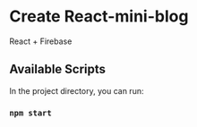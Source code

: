 # Create React-mini-blog

React + Firebase

## Available Scripts

In the project directory, you can run:

### `npm start`
